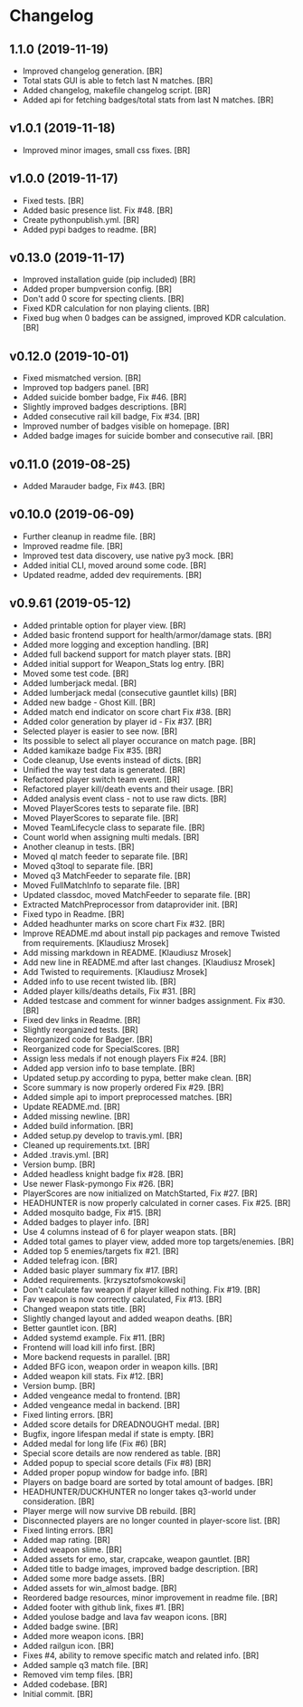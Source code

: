 Changelog
=========


1.1.0 (2019-11-19)
------------------
- Improved changelog generation. [BR]
- Total stats GUI is able to fetch last N matches. [BR]
- Added changelog, makefile changelog script. [BR]
- Added api for fetching badges/total stats from last N matches. [BR]


v1.0.1 (2019-11-18)
-------------------
- Improved minor images, small css fixes. [BR]


v1.0.0 (2019-11-17)
-------------------
- Fixed tests. [BR]
- Added basic presence list. Fix #48. [BR]
- Create pythonpublish.yml. [BR]
- Added pypi badges to readme. [BR]


v0.13.0 (2019-11-17)
--------------------
- Improved installation guide (pip included) [BR]
- Added proper bumpversion config. [BR]
- Don't add 0 score for specting clients. [BR]
- Fixed KDR calculation for non playing clients. [BR]
- Fixed bug when 0 badges can be assigned, improved KDR calculation.
  [BR]


v0.12.0 (2019-10-01)
--------------------
- Fixed mismatched version. [BR]
- Improved top badgers panel. [BR]
- Added suicide bomber badge, Fix #46. [BR]
- Slightly improved badges descriptions. [BR]
- Added consecutive rail kill badge, Fix #34. [BR]
- Improved number of badges visible on homepage. [BR]
- Added badge images for suicide bomber and consecutive rail. [BR]


v0.11.0 (2019-08-25)
--------------------
- Added Marauder badge, Fix #43. [BR]


v0.10.0 (2019-06-09)
--------------------
- Further cleanup in readme file. [BR]
- Improved readme file. [BR]
- Improved test data discovery, use native py3 mock. [BR]
- Added initial CLI, moved around some code. [BR]
- Updated readme, added dev requirements. [BR]


v0.9.61 (2019-05-12)
--------------------
- Added printable option for player view. [BR]
- Added basic frontend support for health/armor/damage stats. [BR]
- Added more logging and exception handling. [BR]
- Added full backend support for match player stats. [BR]
- Added initial support for Weapon_Stats log entry. [BR]
- Moved some test code. [BR]
- Added lumberjack medal. [BR]
- Added lumberjack medal (consecutive gauntlet kills) [BR]
- Added new badge - Ghost Kill. [BR]
- Added match end indicator on score chart Fix #38. [BR]
- Added color generation by player id - Fix #37. [BR]
- Selected player is easier to see now. [BR]
- Its possible to select all player occurance on match page. [BR]
- Added kamikaze badge Fix #35. [BR]
- Code cleanup, Use events instead of dicts. [BR]
- Unified the way test data is generated. [BR]
- Refactored player switch team event. [BR]
- Refactored player kill/death events and their usage. [BR]
- Added analysis event class - not to use raw dicts. [BR]
- Moved PlayerScores tests to separate file. [BR]
- Moved PlayerScores to separate file. [BR]
- Moved TeamLifecycle class to separate file. [BR]
- Count world when assigning multi medals. [BR]
- Another cleanup in tests. [BR]
- Moved ql match feeder to separate file. [BR]
- Moved q3toql to separate file. [BR]
- Moved q3 MatchFeeder to separate file. [BR]
- Moved FullMatchInfo to separate file. [BR]
- Updated classdoc, moved MatchFeeder to separate file. [BR]
- Extracted MatchPreprocessor from dataprovider init. [BR]
- Fixed typo in Readme. [BR]
- Added headhunter marks on score chart Fix #32. [BR]
- Improve README.md about install pip packages and remove Twisted from
  requirements. [Klaudiusz Mrosek]
- Add missing markdown in README. [Klaudiusz Mrosek]
- Add new line in README.md after last changes. [Klaudiusz Mrosek]
- Add Twisted to requirements. [Klaudiusz Mrosek]
- Added info to use recent twisted lib. [BR]
- Added player kills/deaths details, Fix #31. [BR]
- Added testcase and comment for winner badges assignment. Fix #30. [BR]
- Fixed dev links in Readme. [BR]
- Slightly reorganized tests. [BR]
- Reorganized code for Badger. [BR]
- Reorganized code for SpecialScores. [BR]
- Assign less medals if not enough players Fix #24. [BR]
- Added app version info to base template. [BR]
- Updated setup.py according to pypa, better make clean. [BR]
- Score summary is now properly ordered Fix #29. [BR]
- Added simple api to import preprocessed matches. [BR]
- Update README.md. [BR]
- Added missing newline. [BR]
- Added build information. [BR]
- Added setup.py develop to travis.yml. [BR]
- Cleaned up requirements.txt. [BR]
- Added .travis.yml. [BR]
- Version  bump. [BR]
- Added headless knight badge fix #28. [BR]
- Use newer Flask-pymongo Fix #26. [BR]
- PlayerScores are now initialized on MatchStarted, Fix #27. [BR]
- HEADHUNTER is now properly calculated in corner cases. Fix #25. [BR]
- Added mosquito badge, Fix #15. [BR]
- Added badges to player info. [BR]
- Use 4 columns instead of 6 for player weapon stats. [BR]
- Added total games to player view, added more top targets/enemies. [BR]
- Added top 5 enemies/targets fix #21. [BR]
- Added telefrag icon. [BR]
- Added basic player summary fix #17. [BR]
- Added requirements. [krzysztofsmokowski]
- Don't calculate fav weapon if player killed nothing. Fix #19. [BR]
- Fav weapon is now correctly calculated, Fix #13. [BR]
- Changed weapon stats title. [BR]
- Slightly changed layout and added weapon deaths. [BR]
- Better gauntlet icon. [BR]
- Added systemd example. Fix #11. [BR]
- Frontend will load kill info first. [BR]
- More backend requests in parallel. [BR]
- Added BFG icon, weapon order in weapon kills. [BR]
- Added weapon kill stats. Fix #12. [BR]
- Version bump. [BR]
- Added vengeance medal to frontend. [BR]
- Added vengeance medal in backend. [BR]
- Fixed linting errors. [BR]
- Added score details for DREADNOUGHT medal. [BR]
- Bugfix, ingore lifespan medal if state is empty. [BR]
- Added medal for long life (Fix #6) [BR]
- Special score details are now rendered as table. [BR]
- Added popup to special score details (Fix #8) [BR]
- Added proper popup window for badge info. [BR]
- Players on badge board are sorted by total amount of badges. [BR]
- HEADHUNTER/DUCKHUNTER no longer takes q3-world under consideration.
  [BR]
- Player merge will now survive DB rebuild. [BR]
- Disconnected players are no longer counted in player-score list. [BR]
- Fixed linting errors. [BR]
- Added map rating. [BR]
- Added weapon slime. [BR]
- Added assets for emo, star, crapcake, weapon gauntlet. [BR]
- Added title to badge images, improved badge description. [BR]
- Added some more badge assets. [BR]
- Added assets for win_almost badge. [BR]
- Reordered badge resources, minor improvement in readme file. [BR]
- Added footer with github link, fixes #1. [BR]
- Added youlose badge and lava fav weapon icons. [BR]
- Added badge swine. [BR]
- Added more weapon icons. [BR]
- Added railgun icon. [BR]
- Fixes #4, ability to remove specific match and related info. [BR]
- Added sample q3 match file. [BR]
- Removed vim temp files. [BR]
- Added codebase. [BR]
- Initial commit. [BR]


